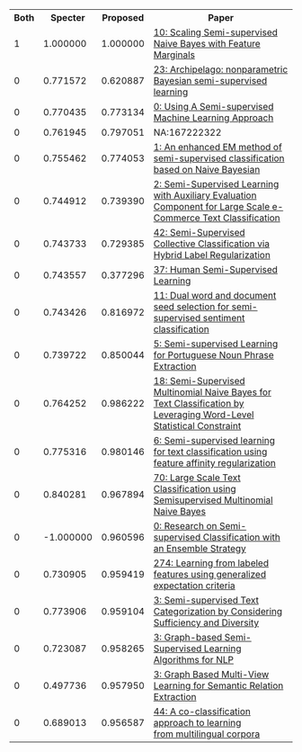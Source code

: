 <html><table><tr>
<th>Both</th>
<th>Specter</th>
<th>Proposed</th>
<th>Paper</th>
</tr>
<tr>
<td>1</td>
<td>1.000000</td>
<td>1.000000</td>
<td><a href="https://www.semanticscholar.org/paper/8ea4db03a95cbe08db1a6af11a8dad45a32a8f52">10: Scaling Semi-supervised Naive Bayes with Feature Marginals</a></td>
</tr>
<tr>
<td>0</td>
<td>0.771572</td>
<td>0.620887</td>
<td><a href="https://www.semanticscholar.org/paper/e7cf3d1bbc0f8a4b3a38f4d871ab9dc62a10ac38">23: Archipelago: nonparametric Bayesian semi-supervised learning</a></td>
</tr>
<tr>
<td>0</td>
<td>0.770435</td>
<td>0.773134</td>
<td><a href="https://www.semanticscholar.org/paper/867fcc26a14a9c5b077a5ba47bd8176b17e12469">0: Using A Semi-supervised Machine Learning Approach</a></td>
</tr>
<tr>
<td>0</td>
<td>0.761945</td>
<td>0.797051</td>
<td>NA:167222322</td>
</tr>
<tr>
<td>0</td>
<td>0.755462</td>
<td>0.774053</td>
<td><a href="https://www.semanticscholar.org/paper/8eb76629b9e9e6189dd31c94b67fd4af35b1767b">1: An enhanced EM method of semi-supervised classification based on Naive Bayesian</a></td>
</tr>
<tr>
<td>0</td>
<td>0.744912</td>
<td>0.739390</td>
<td><a href="https://www.semanticscholar.org/paper/2d7044a4afd38b5506f3b416f3a080d735104072">2: Semi-Supervised Learning with Auxiliary Evaluation Component for Large Scale e-Commerce Text Classification</a></td>
</tr>
<tr>
<td>0</td>
<td>0.743733</td>
<td>0.729385</td>
<td><a href="https://www.semanticscholar.org/paper/50a743ff4098f91632eb38bcca32ef403b808f0c">42: Semi-Supervised Collective Classification via Hybrid Label Regularization</a></td>
</tr>
<tr>
<td>0</td>
<td>0.743557</td>
<td>0.377296</td>
<td><a href="https://www.semanticscholar.org/paper/e9470702bf1c708be114cb89c5d8cecc8b29592a">37: Human Semi-Supervised Learning</a></td>
</tr>
<tr>
<td>0</td>
<td>0.743426</td>
<td>0.816972</td>
<td><a href="https://www.semanticscholar.org/paper/725977081b32f88d79d285c6a0f5d0ceaa892c22">11: Dual word and document seed selection for semi-supervised sentiment classification</a></td>
</tr>
<tr>
<td>0</td>
<td>0.739722</td>
<td>0.850044</td>
<td><a href="https://www.semanticscholar.org/paper/bf4cd4812a351c3803b79e7504df1db4ce8a5f2d">5: Semi-supervised Learning for Portuguese Noun Phrase Extraction</a></td>
</tr>
<tr>
<td>0</td>
<td>0.764252</td>
<td>0.986222</td>
<td><a href="https://www.semanticscholar.org/paper/d5ac53cb32e8b8e63c0f04e046a4787883bf637b">18: Semi-Supervised Multinomial Naive Bayes for Text Classification by Leveraging Word-Level Statistical Constraint</a></td>
</tr>
<tr>
<td>0</td>
<td>0.775316</td>
<td>0.980146</td>
<td><a href="https://www.semanticscholar.org/paper/6072d917c43bd7f9acc61cb78ff4b73f9e496164">6: Semi-supervised learning for text classification using feature affinity regularization</a></td>
</tr>
<tr>
<td>0</td>
<td>0.840281</td>
<td>0.967894</td>
<td><a href="https://www.semanticscholar.org/paper/2ea5d3d1a04b9eaecd99b972498d03fcfc21b3d3">70: Large Scale Text Classification using Semisupervised Multinomial Naive Bayes</a></td>
</tr>
<tr>
<td>0</td>
<td>-1.000000</td>
<td>0.960596</td>
<td><a href="https://www.semanticscholar.org/paper/aab2fb08d305109e14ce8ff994e27d03199d54c8">0: Research on Semi-supervised Classification with an Ensemble Strategy</a></td>
</tr>
<tr>
<td>0</td>
<td>0.730905</td>
<td>0.959419</td>
<td><a href="https://www.semanticscholar.org/paper/d40db65f6cab8ef88f0bc5092c601b86535c19b8">274: Learning from labeled features using generalized expectation criteria</a></td>
</tr>
<tr>
<td>0</td>
<td>0.773906</td>
<td>0.959104</td>
<td><a href="https://www.semanticscholar.org/paper/be1192339b7b28c0a9917bd7bdc048f86be3f29e">3: Semi-supervised Text Categorization by Considering Sufficiency and Diversity</a></td>
</tr>
<tr>
<td>0</td>
<td>0.723087</td>
<td>0.958265</td>
<td><a href="https://www.semanticscholar.org/paper/c620a4432dafe90fbbfe383fd1527122f8c90680">3: Graph-based Semi-Supervised Learning Algorithms for NLP</a></td>
</tr>
<tr>
<td>0</td>
<td>0.497736</td>
<td>0.957950</td>
<td><a href="https://www.semanticscholar.org/paper/8b2ec135bb278b3e9fc375748dda70fb3763cb92">3: Graph Based Multi-View Learning for Semantic Relation Extraction</a></td>
</tr>
<tr>
<td>0</td>
<td>0.689013</td>
<td>0.956587</td>
<td><a href="https://www.semanticscholar.org/paper/6e4e6c69ae5c2c1a2c6475a4b8420c148edba77d">44: A co-classification approach to learning from multilingual corpora</a></td>
</tr>
</table></html>
